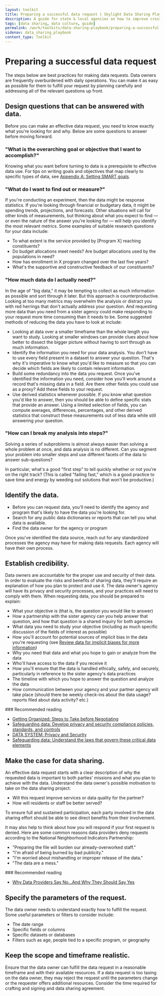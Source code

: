```yaml
---
layout: toolkit
title: Preparing a successful data request | Skylight Data Sharing Playbook
description: A guide for state & local agencies on how to improve cross-organizational data sharing.
tags: [data sharing, data culture, guide]
permalink: /work/toolkits/data-sharing-playbook/preparing-a-successful-data-request/
sidenav: data_sharing_playbook
content_type: Toolkit
---
```


# Preparing a successful data request

The steps below are best practices for making data requests. Data owners are frequently overburdened with daily operations. You can make it as easy as possible for them to fulfill your request by planning carefully and addressing all of the relevant questions up front.

## Design questions that can be answered with data.

Before you can make an effective data request, you need to know exactly what you're looking for and why. Below are some questions to answer before moving forward.

### "What is the overarching goal or objective that I want to accomplish?"

Knowing what you want before turning to data is a prerequisite to effective data use. For tips on writing goals and objectives that map clearly to specific types of data, see [Appendix A: Setting SMART goals](/work/toolkits/data-sharing-playbook/appendix-a-setting-smart-goals).

### "What do I want to find out or measure?"

If you're conducting an experiment, then the data might be response statistics. If you're looking through financial or budgetary data, it might be spending trends, projections, and forecasts. Other situations will call for other kinds of measurements, but thinking about what you expect to find &mdash; or even the nature of the answer you're looking for &mdash; will help you identify the most relevant metrics. Some examples of suitable research questions for your data include:

- To what extent is the service provided by [Program X] reaching constituents?
- Do budget allocations meet needs? Are budget allocations used by the populations in need?
- How has enrollment in X program changed over the last five years?
- What's the supportive and constructive feedback of our constituents?

### "How much data do I actually need?"

In the age of "big data," it may be tempting to collect as much information as possible and sort through it later. But this approach is counterproductive. Looking at too many metrics may overwhelm the analysis or distract you with red herrings that don't actually address your question. And requesting more data than you need from a sister agency could make responding to your request more time consuming than it needs to be. Some suggested methods of reducing the data you have to look at include:

- Looking at data over a smaller timeframe than the whole length you want to study. Looking at smaller windows can provide clues about how better to dissect the bigger picture without having to sort through as much information.
- Identify the information you need for your data analysis. You don't have to use every field present in a dataset to answer your question. That's why it's imperative to know what you'd like to measure so that you can decide which fields are likely to contain relevant information.
- Build some redundancy into the data you request. Once you've identified the information you need, consider how you'll work around a record that's missing data in a field. Are there other fields you could use as a proxy? Add these fields to your request.
- Use derived statistics whenever possible. If you know what question you'd like to answer, then you should be able to define specific stats that provide an answer. Using a limited selection of fields, you can compute averages, differences, percentages, and other derived statistics that construct these measurements out of less data while still answering your question.

### "How can I break my analysis into steps?"

Solving a series of subproblems is almost always easier than solving a whole problem at once, and data analysis is no different. Can you segment your problem into smaller steps and use different facets of the data to answer sub-questions?

In particular, what's a good "first step" to tell quickly whether or not you're on the right track? (This is called "failing fast," which is a good practice to save time and energy by weeding out solutions that won't be productive.)

## Identify the data.

- Before you can request data, you'll need to identify the agency and program that's likely to have the data you're looking for.
- Search for any public data dictionaries or reports that can tell you what data is available.
- Find the data owner for the agency or program

Once you've identified the data source, reach out for any standardized processes the agency may have for making data requests. Each agency will have their own process.

## Establish credibility.

Data owners are accountable for the proper use and security of their data. In order to evaluate the risks and benefits of sharing data, they'll require an explanation of how you plan to protect and use it. The data owner's agency will have its privacy and security processes, and your practices will need to comply with them. When requesting data, you should be prepared to explain:

- What your objective is (that is, the question you would like to answer)
- How a partnership with the sister agency can you help answer that question, and how that question is a shared inquiry for both agencies
- What data you need to study your objective (including as much specific discussion of the fields of interest as possible)
- How you'll account for potential sources of implicit bias in the data you're requesting (see [Review data for implicit biases for more information](/work/toolkits/data-sharing-playbook/enabling-data-sharing#review-data-for-implicit-biases))
- Why you need that data and what you hope to gain or analyze from the data
- Who'll have access to the data if you receive it
- How you'll ensure that the data is handled ethically, safely, and securely, particularly in reference to the sister agency's data practices
- The timeline with which you hope to answer the question and analyze the data
- How communication between your agency and your partner agency will take place (should there be weekly check-ins about the data usage? reports filed about data activity? etc.)

<div class="callout--note" markdown="1">
### Recommended reading

- [Getting Organized: Steps to Take before Negotiating](https://www.neighborhoodindicators.org/library/guides/getting-organized-steps-take-negotiating)
- [Safeguarding data: Develop privacy and security compliance policies, standards, and controls](/work/toolkits/data-sharing-playbook/safeguarding-data#develop-privacy-and-security-compliance-policies-securities-and-controls)
- [DATA SYSTEM: Privacy and Security](https://www.neighborhoodindicators.org/sites/default/files/publications/Example%20Data%20Security%20Plan.pdf)
- [Safeguarding data: Understand the laws that govern these critical data elements](/work/toolkits/data-sharing-playbook/safeguarding-data#understand-the-laws-that-govern-critical-data-elements)
</div>

## Make the case for data sharing.

An effective data request starts with a clear description of why the requested data is important to both parties' missions and what you plan to achieve with the data. Understand the data owner's possible motivation to take on the data sharing project:

- Will this request improve services or data quality for the partner?
- How will residents or staff be better served?

To ensure full and sustained participation, each party involved in the data sharing effort should be able to see direct benefits from their involvement.

It may also help to think about how you will respond if your first request is denied. Here are some common reasons data providers deny requests according to the National Neighborhood Indicators Partnership:

- "Preparing the file will burden our already-overworked staff."
- "I'm afraid of being burned by bad publicity."
- "I'm worried about mishandling or improper release of the data."
- "The data are a mess."

<div class="callout--note" markdown="1">
### Recommended reading

- [Why Data Providers Say No...And Why They Should Say Yes](https://www.neighborhoodindicators.org/library/guides/why-data-providers-say-noand-why-they-should-say-yes)
</div>

## Specify the parameters of the request.

The data owner needs to understand exactly how to fulfill the request. Some useful parameters or filters to consider include:

- The date range
- Specific fields or columns
- Specific datasets or databases
- Filters such as age, people tied to a specific program, or geography

## Keep the scope and timeframe realistic.

Ensure that the data owner can fulfill the data request in a reasonable timeframe and with their available resources. If a data request is too taxing on the data owner, they may reject the request until the parameters change or the requester offers additional resources. Consider the time required for crafting and signing and data sharing agreement.
